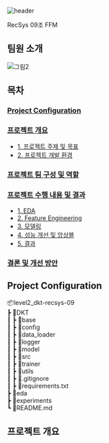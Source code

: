 ![header](https://github.com/boostcampaitech5/level2_dkt-recsys-09/assets/91173904/3265b386-e149-4ebc-ae98-cff6d00c6281)

RecSys 09조 FFM   

## 팀원 소개

![그림2](https://github.com/boostcampaitech5/level2_dkt-recsys-09/assets/91173904/c084f436-be9b-42cb-8aa8-02bdd4db7e9a)

## 목차
### [Project Configuration](#project-configuration-1)
### [프로젝트 개요](#프로젝트-개요-1)
- [1. 프로젝트 주제 및 목표](#1-프로젝트-주제-및-목표)
- [2. 프로젝트 개발 환경](#2-프로젝트-개발-환경)
### [프로젝트 팀 구성 및 역할](#프로젝트-팀-구성-및-역할-1)
### [프로젝트 수행 내용 및 결과](#프로젝트-수행-내용-및-결과-1)
- [1. EDA](#1-eda)
- [2. Feature Engineering](#2-feature-engineering)
- [3. 모델링](#3-모델링)
- [4. 성능 개선 및 앙상블](#4-성능-개선-및-앙상블)
- [5. 결과](#4-결과)
### [결론 및 개선 방안](#결론-및-개선-방안-1)

## Project Configuration
📦level2_dkt-recsys-09  
 ┣ 📂DKT  
 ┃ ┣ 📂base  
 ┃ ┣ 📂config  
 ┃ ┣ 📂data_loader  
 ┃ ┣ 📂logger    
 ┃ ┣ 📂model  
 ┃ ┣ 📂src   
 ┃ ┣ 📂trainer  
 ┃ ┣ 📂utils  
 ┃ ┣ 📜.gitignore  
 ┃ ┣ 📜requirements.txt  
 ┣ 📂eda  
 ┣ 📂experiments  
 ┗ 📜README.md  
 
## 프로젝트 개요
